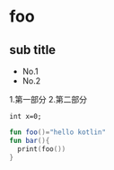 # foo

## sub title

* No.1
* No.2

1.第一部分
2.第二部分

`int x=0;`

```kotlin
fun foo()="hello kotlin"
fun bar(){
  print(foo())
}
